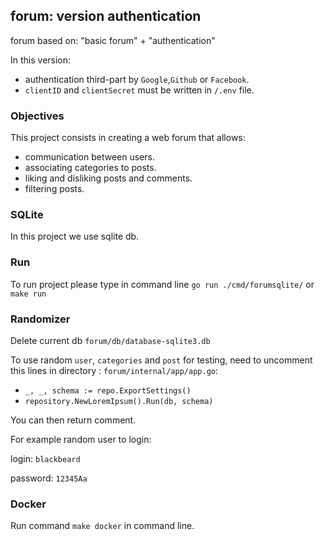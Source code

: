 ## forum: version authentication

forum based on: "basic forum" + "authentication"

In this version:

- authentication third-part by `Google`,`Github` or `Facebook`.
- `clientID` and `clientSecret` must be written in `/.env` file.

### Objectives

This project consists in creating a web forum that allows:

- communication between users.
- associating categories to posts.
- liking and disliking posts and comments.
- filtering posts.

### SQLite

In this project we use sqlite db.

### Run

To run project please type in command line `go run ./cmd/forumsqlite/` or `make run`

### Randomizer
Delete current db `forum/db/database-sqlite3.db`

To use random `user`, `categories` and `post` for testing, need to uncomment this lines in directory : `forum/internal/app/app.go`:

- `_, _, schema := repo.ExportSettings()`
- `repository.NewLoremIpsum().Run(db, schema)`

You can then return comment.

For example random user to login:

login: `blackbeard`

password: `12345Aa`

### Docker

Run command `make docker` in command line.
